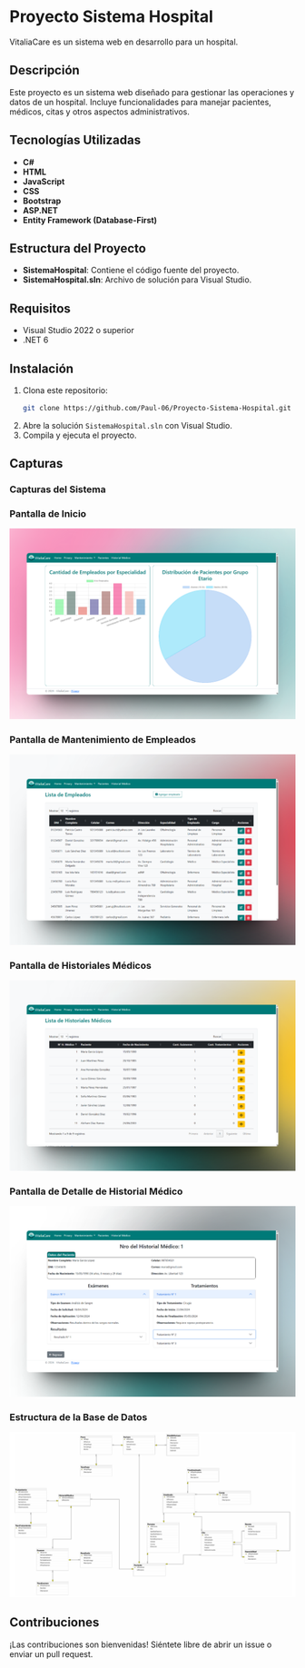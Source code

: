
# Proyecto Sistema Hospital

VitaliaCare es un sistema web en desarrollo para un hospital.

## Descripción

Este proyecto es un sistema web diseñado para gestionar las operaciones y datos de un hospital. Incluye funcionalidades para manejar pacientes, médicos, citas y otros aspectos administrativos.

## Tecnologías Utilizadas

- **C#**
- **HTML**
- **JavaScript**
- **CSS**
- **Bootstrap**
- **ASP.NET**
- **Entity Framework (Database-First)**

## Estructura del Proyecto

- **SistemaHospital**: Contiene el código fuente del proyecto.
- **SistemaHospital.sln**: Archivo de solución para Visual Studio.

## Requisitos

- Visual Studio 2022 o superior
- .NET 6

## Instalación

1. Clona este repositorio: 
   ```bash
   git clone https://github.com/Paul-06/Proyecto-Sistema-Hospital.git
   ```
2. Abre la solución `SistemaHospital.sln` con Visual Studio.
3. Compila y ejecuta el proyecto.

## Capturas

### Capturas del Sistema

### Pantalla de Inicio
![Pantalla de Inicio](screenshots/home_page.png)

### Pantalla de Mantenimiento de Empleados
![Pantalla de Mantenimiento de Empleados](screenshots/mant_empleados.png)

### Pantalla de Historiales Médicos
![Pantalla de Historiales Médicos](screenshots/bandeja_hmedico.png)

### Pantalla de Detalle de Historial Médico
![Pantalla de Detalle de Historial Médico](screenshots/historial_medico.png)

### Estructura de la Base de Datos
![Estructura de la Base de Datos](screenshots/database_structure.png)

## Contribuciones

¡Las contribuciones son bienvenidas! Siéntete libre de abrir un issue o enviar un pull request.
